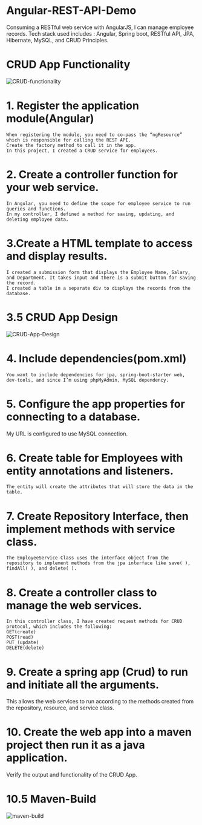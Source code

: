 # Angular-REST-API-Demo
Consuming a RESTful web service with AngularJS, I can manage employee records.
Tech stack used includes :
Angular, Spring boot, RESTful API, JPA, Hibernate, MySQL, and CRUD Principles.


# CRUD App Functionality
![CRUD-functionality](https://user-images.githubusercontent.com/20470279/106377706-e2f11400-636c-11eb-9341-fec9d5e729a3.gif)



# 1.	Register the application module(Angular)
 	When registering the module, you need to co-pass the “ngResource” which is responsible for calling the REST API.
 	Create the factory method to call it in the app.
 	In this project, I created a CRUD service for employees. 

 #   2. Create a controller function for your web service.
 	In Angular, you need to define the scope for employee service to run queries and functions.
 	In my controller, I defined a method for saving, updating, and deleting employee data. 

 #  3.Create a HTML template to access and display results.
 	I created a submission form that displays the Employee Name, Salary, and Department. It takes input and there is a submit button for saving the record.
 	I created a table in a separate div to displays the records from the database.  
  
  
  # 3.5 CRUD App Design
  ![CRUD-App-Design](https://user-images.githubusercontent.com/20470279/106377147-e6829c00-6368-11eb-8069-0ad26d9f2522.gif)
  

# 4. Include dependencies(pom.xml)
 	You want to include dependencies for jpa, spring-boot-starter web, dev-tools, and since I’m using phpMyAdmin, MySQL dependency. 

# 5. Configure the app properties for connecting to a database.
  My URL is configured to use MySQL connection.

# 6. Create table for Employees with entity annotations and listeners.
 	The entity will create the attributes that will store the data in the table.

# 7. Create Repository Interface, then implement methods with service class. 
 	The EmployeeService Class uses the interface object from the repository to implement methods from the jpa interface like save( ), findAll( ), and delete( ).
# 8. Create a controller class to manage the web services. 
 	In this controller class, I have created request methods for CRUD protocol, which includes the following: 
 	GET(create)
 	POST(read)
 	PUT (update)
 	DELETE(delete)
# 9. Create a spring app (Crud) to run and initiate all the arguments.
 This allows the web services to run according to the methods created from the repository, resource, and service class.

# 10. Create the web app into a maven project then run it as a java application. 
Verify the output and functionality of the CRUD App. 

# 10.5 Maven-Build
![maven-build](https://user-images.githubusercontent.com/20470279/106377594-1a12f580-636c-11eb-8052-b6bddb1dede0.gif)




